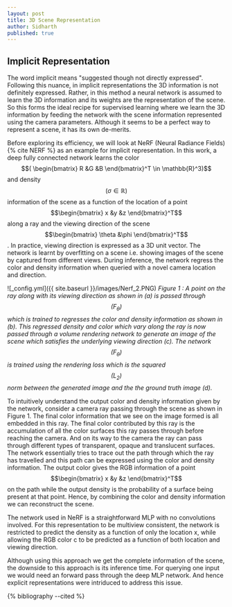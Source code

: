 ```yaml
---
layout: post
title: 3D Scene Representation
author: Sidharth
published: true
---
```


## Implicit Representation ##
The word implicit means "suggested though not directly expressed". Following this nuance, in implicit representations the 3D information is not definitely expressed. Rather, in this method a neural network is assumed to learn the 3D information and its weights are the representation of the scene. So this forms the ideal recipe for supervised learning where we learn the 3D information by feeding the network with the scene information represented using the camera parameters. Although it seems to be a perfect way to represent a scene, it has its own de-merits.

Before exploring its efficiency, we will look at NeRF (Neural Radiance Fields) {% cite NERF %} as an example for implicit representation. In this work, a deep fully connected network learns the color $$( \begin{bmatrix} R &G &B \end{bmatrix}^T \in \mathbb{R}^3)$$ and density $$(\sigma \in \mathbb{R})$$ information of the scene as a function of the location of a point $$\begin{bmatrix} x &y &z \end{bmatrix}^T$$ along a ray and the viewing direction of the scene $$\begin{bmatrix} \theta &\phi \end{bmatrix}^T$$. In practice, viewing direction is expressed as a 3D unit vector. The network is learnt by overfitting on a scene i.e. showing images of the scene by captured from different views. During inference, the network regress the color and density information when queried with a novel camera location and direction.

![_config.yml]({{ site.baseurl }}/images/Nerf_2.PNG)
*Figure 1 : A point on the ray along with its viewing direction as shown in (a) is passed through $$( F_{\theta} )$$ which is trained to regresses the color and density information as shown in (b). This regressed density and color which vary along the ray is now passed through a volume rendering network to generate an image of the scene which satisfies the underlying viewing direction (c). The network $$( F_{\theta} )$$ is trained using the rendering loss which is the squared $$(L_2)$$ norm between the generated image and the the ground truth image (d).*

To intuitively understand the output color and density information given by the network, consider a camera ray passing through the scene as shown in Figure 1. The final color information that we see on the image formed is all embedded in this ray. The final color contributed by this ray is the accumulation of all the color surfaces this ray passes through before reaching the camera. And on its way to the camera the ray can pass through different types of transparent, opaque and translucent surfaces. The network essentially tries to trace out the path through which the ray has travelled and this path can be expressed using the color and density information. The output color gives the RGB information of a point $$\begin{bmatrix} x &y &z \end{bmatrix}^T$$ on the path while the output density is the probability of a surface being present at that point. Hence, by combining the color and density information we can reconstruct the scene.

The network used in NeRF is a straightforward MLP with no convolutions involved. For this representation to be multiview consistent, the network is restricted to predict the density as a function of only the location x, while allowing the RGB color c to be predicted as a function of both location and viewing direction.

Although using this approach we get the complete information of the scene, the downside to this approach is its inference time. For querying one input we would need an forward pass through the deep MLP network. And hence explicit representations were intriduced to address this issue.

{% bibliography --cited %}
